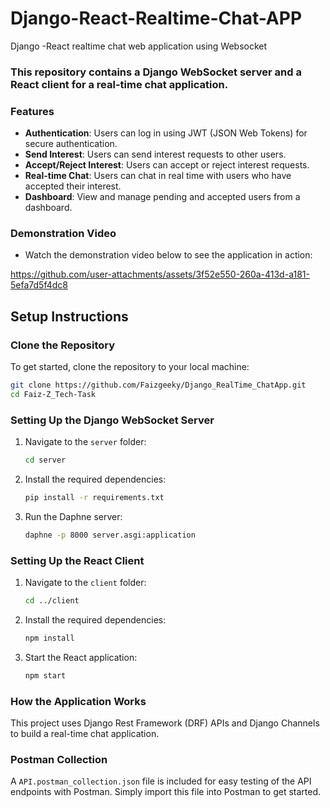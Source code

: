 
# Django-React-Realtime-Chat-APP 
 Django -React realtime chat web application using Websocket

### This repository contains a Django WebSocket server and a React client for a real-time chat application.

###  Features

- **Authentication**: Users can log in using JWT (JSON Web Tokens) for secure authentication.
- **Send Interest**: Users can send interest requests to other users.
- **Accept/Reject Interest**: Users can accept or reject interest requests.
- **Real-time Chat**: Users can chat in real time with users who have accepted their interest.
- **Dashboard**: View and manage pending and accepted users from a dashboard.


### Demonstration Video

* Watch the demonstration video below to see the application in action:


https://github.com/user-attachments/assets/3f52e550-260a-413d-a181-5efa7d5f4dc8




## Setup Instructions

### Clone the Repository

To get started, clone the repository to your local machine:

```sh
git clone https://github.com/Faizgeeky/Django_RealTime_ChatApp.git
cd Faiz-Z_Tech-Task
```

### Setting Up the Django WebSocket Server

1. Navigate to the `server` folder:
    ```sh
    cd server
    ```

2. Install the required dependencies:
    ```sh
    pip install -r requirements.txt
    ```

3. Run the Daphne server:
    ```sh
    daphne -p 8000 server.asgi:application
    ```

### Setting Up the React Client

1. Navigate to the `client` folder:
    ```sh
    cd ../client
    ```

2. Install the required dependencies:
    ```sh
    npm install
    ```

3. Start the React application:
    ```sh
    npm start
    ```

### How the Application Works

This project uses Django Rest Framework (DRF) APIs and Django Channels to build a real-time chat application. 

### Postman Collection

A `API.postman_collection.json` file is included for easy testing of the API endpoints with Postman. Simply import this file into Postman to get started.

